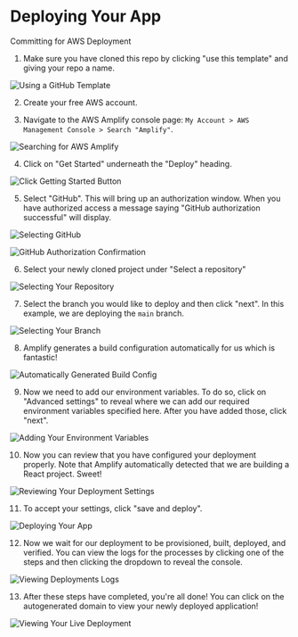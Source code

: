 # Deploying Your App

Committing for AWS Deployment

1. Make sure you have cloned this repo by clicking "use this template" and giving your repo a name.

![Using a GitHub Template](https://tk-assets.lambdaschool.com/d7226911-312b-48cb-882d-c7f7c8a0a69a_Screenshot2020-07-16at23.10.50.png)

2. Create your free AWS account.

3. Navigate to the AWS Amplify console page: `My Account > AWS Management Console > Search "Amplify"`.

![Searching for AWS Amplify](https://tk-assets.lambdaschool.com/6a3082c2-2597-49fd-8fa3-acd5484b5338_Screenshot2020-07-17at18.04.52.png)

4. Click on "Get Started" underneath the "Deploy" heading.

![Click Getting Started Button](https://tk-assets.lambdaschool.com/6cbf2433-7ca0-4eb5-ad49-92a201481c86_3.png)

5. Select "GitHub". This will bring up an authorization window. When you have authorized access a message saying "GitHub authorization successful" will display.

![Selecting GitHub](https://tk-assets.lambdaschool.com/a90056e2-d692-4ad8-ad40-c5d7f833d340_5.png)

![GitHub Authorization Confirmation](https://tk-assets.lambdaschool.com/0bfce3ad-ad3c-4d60-b83c-a721d58343f7_5.1.png)

6. Select your newly cloned project under "Select a repository"

![Selecting Your Repository](https://tk-assets.lambdaschool.com/8028bdd2-97ea-46ca-ba4d-375f275b7544_6.png)

7. Select the branch you would like to deploy and then click "next". In this example, we are deploying the `main` branch.

![Selecting Your Branch](https://tk-assets.lambdaschool.com/46001b85-27e4-4046-bef8-8cc990f7acba_7.png)

8. Amplify generates a build configuration automatically for us which is fantastic!

![Automatically Generated Build Config](https://tk-assets.lambdaschool.com/d4c98046-9931-4227-ac6c-a93132064b76_8.png)

9. Now we need to add our environment variables. To do so, click on "Advanced settings" to reveal where we can add our required environment variables specified here. After you have added those, click "next".

![Adding Your Environment Variables](https://tk-assets.lambdaschool.com/46c5702a-98b3-47da-a64d-e419c4d0dd60_9.png)

10. Now you can review that you have configured your deployment properly. Note that Amplify automatically detected that we are building a React project. Sweet!

![Reviewing Your Deployment Settings](https://tk-assets.lambdaschool.com/fcdd3f45-5ab9-4a77-a919-821984fdb60a_10.png)

11. To accept your settings, click "save and deploy".

![Deploying Your App](https://tk-assets.lambdaschool.com/6a28acec-4718-4cae-8143-7c0cfd6e9b19_11.png)

12. Now we wait for our deployment to be provisioned, built, deployed, and verified. You can view the logs for the processes by clicking one of the steps and then clicking the dropdown to reveal the console.

![Viewing Deployments Logs](https://tk-assets.lambdaschool.com/2f83ce34-b3f1-4d4f-8f40-4d43cfe6f650_12.png)

13. After these steps have completed, you're all done! You can click on the autogenerated domain to view your newly deployed application!

![Viewing Your Live Deployment](https://tk-assets.lambdaschool.com/6c776bb0-60cc-4cb9-9aba-56722824849b_13.png)
